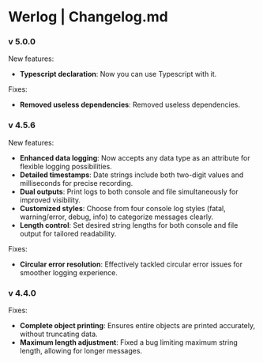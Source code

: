 # Werlog | Changelog.md

### v 5.0.0
New features:
- **Typescript declaration**: Now you can use Typescript with it.

Fixes:
- **Removed useless dependencies**: Removed useless dependencies.

### v 4.5.6
New features:
- **Enhanced data logging**: Now accepts any data type as an attribute for flexible logging possibilities.
- **Detailed timestamps**: Date strings include both two-digit values and milliseconds for precise recording.
- **Dual outputs**: Print logs to both console and file simultaneously for improved visibility.
- **Customized styles**: Choose from four console log styles (fatal, warning/error, debug, info) to categorize messages clearly.
- **Length control**: Set desired string lengths for both console and file output for tailored readability.

Fixes:
- **Circular error resolution**: Effectively tackled circular error issues for smoother logging experience.

### v 4.4.0
Fixes:
- **Complete object printing**: Ensures entire objects are printed accurately, without truncating data.
- **Maximum length adjustment**: Fixed a bug limiting maximum string length, allowing for longer messages.